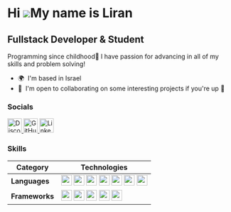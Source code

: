 Hi ![](https://user-images.githubusercontent.com/18350557/176309783-0785949b-9127-417c-8b55-ab5a4333674e.gif)My name is Liran
=============================================================================================================================

Fullstack Developer & Student
-----------------------

Programming since childhood👴 I have passion for advancing in all of my skills and problem solving!

* 🌍  I'm based in Israel
* 🤝  I'm open to collaborating on some interesting projects if you're up 🤫

### Socials

<p align="left" style="text-decoration: none;">
  <a href="https://discord.com/users/liranbar" target="_blank" rel="noreferrer">
    <img src="https://raw.githubusercontent.com/danielcranney/readme-generator/main/public/icons/socials/discord.svg" width="32" height="32" alt="Discord" />
  </a>
  <a href="https://www.github.com/LiranBratk" target="_blank" rel="noreferrer">
    <img src="https://raw.githubusercontent.com/danielcranney/readme-generator/main/public/icons/socials/github.svg" width="32" height="32" alt="GitHub" />
  </a>
  <a href="https://www.linkedin.com/in/liran-bratkov-5b13b3198/" target="_blank" rel="noreferrer">
    <img src="https://raw.githubusercontent.com/danielcranney/readme-generator/main/public/icons/socials/linkedin.svg" width="32" height="32" alt="LinkedIn" />
  </a>
</p>


### Skills

| Category      | Technologies                                                                                             |
|---------------|----------------------------------------------------------------------------------------------------------|
| **Languages** | <img src="https://raw.githubusercontent.com/danielcranney/readme-generator/main/public/icons/skills/javascript-colored.svg" width="24" height="24" /> <img src="https://raw.githubusercontent.com/danielcranney/readme-generator/main/public/icons/skills/typescript-colored.svg" width="24" height="24" /> <img src="https://raw.githubusercontent.com/danielcranney/readme-generator/main/public/icons/skills/python-colored.svg" width="24" height="24" /> <img src="https://raw.githubusercontent.com/danielcranney/readme-generator/main/public/icons/skills/csharp-colored.svg" width="24" height="24" /> <img src="https://raw.githubusercontent.com/danielcranney/readme-generator/main/public/icons/skills/dart-colored.svg" width="24" height="24" /> <img src="https://raw.githubusercontent.com/danielcranney/readme-generator/main/public/icons/skills/html5-colored.svg" width="24" height="24" /> <img src="https://raw.githubusercontent.com/danielcranney/readme-generator/main/public/icons/skills/css3-colored.svg" width="24" height="24" /> |
| **Frameworks** | <img src="https://raw.githubusercontent.com/danielcranney/readme-generator/main/public/icons/skills/react-colored.svg" width="24" height="24" /> <img src="https://raw.githubusercontent.com/danielcranney/readme-generator/main/public/icons/skills/nodejs-colored.svg" width="24" height="24" /> <img src="https://raw.githubusercontent.com/danielcranney/readme-generator/main/public/icons/skills/express-colored.svg" width="24" height="24" /> <img src="https://raw.githubusercontent.com/danielcranney/readme-generator/main/public/icons/skills/dot-net-colored.svg" width="24" height="24" /> <img src="https://raw.githubusercontent.com/danielcranney/readme-generator/main/public/icons/skills/flutter-colored.svg" width="24" height="24" /> |
